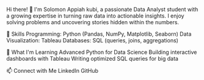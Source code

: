 Hi there! 👋
I'm Solomon Appiah kubi, a passionate Data Analyst student with a growing expertise in 
turning raw data into actionable insights. I enjoy solving problems and uncovering stories
hidden within the numbers.

🔧 Skills
Programming: Python (Pandas, NumPy, Matplotlib, Seaborn)
Data Visualization: Tableau
Databases: SQL (queries, joins, aggregations)

🌱 What I'm Learning
Advanced Python for Data Science
Building interactive dashboards with Tableau
Writing optimized SQL queries for big data

📫 Connect with Me
LinkedIn
GitHub
